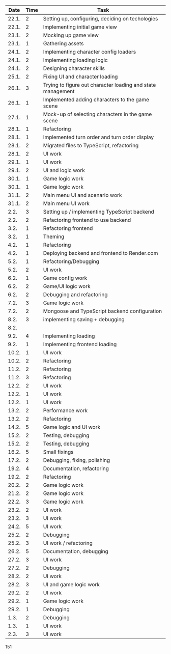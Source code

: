 | Date  | Time | Task                                                        |
| ----- | ---- | ----------------------------------------------------------- |
| 22.1. | 2    | Setting up, configuring, deciding on techologies            |
| 22.1. | 2    | Implementing initial game view                              |
| 23.1. | 2    | Mocking up game view                                        |
| 23.1. | 1    | Gathering assets                                            |
| 24.1. | 2    | Implementing character config loaders                       |
| 24.1. | 2    | Implementing loading logic                                  |
| 24.1. | 2    | Designing character skills                                  |
| 25.1. | 2    | Fixing UI and character loading                             |
| 26.1. | 3    | Trying to figure out character loading and state management |
| 26.1. | 1    | Implemented adding characters to the game scene             |
| 27.1. | 1    | Mock-up of selecting characters in the game scene           |
| 28.1. | 1    | Refactoring                                                 |
| 28.1. | 1    | Implemented turn order and turn order display               |
| 28.1. | 2    | Migrated files to TypeScript, refactoring                   |
| 28.1. | 2    | UI work                                                     |
| 29.1. | 1    | UI work                                                     |
| 29.1. | 2    | UI and logic work                                           |
| 30.1. | 1    | Game logic work                                             |
| 30.1. | 1    | Game logic work                                             |
| 31.1. | 2    | Main menu UI and scenario work                              |
| 31.1. | 2    | Main menu UI work                                           |
| 2.2.  | 3    | Setting up / implementing TypeScript backend                |
| 2.2.  | 2    | Refactoring frontend to use backend                         |
| 3.2.  | 1    | Refactoring frontend                                        |
| 3.2.  | 1    | Theming                                                     |
| 4.2.  | 1    | Refactoring                                                 |
| 4.2.  | 1    | Deploying backend and frontend to Render.com                |
| 5.2.  | 1    | Refactoring/Debugging                                       |
| 5.2.  | 2    | UI work                                                     |
| 6.2.  | 1    | Game config work                                            |
| 6.2.  | 2    | Game/UI logic work                                          |
| 6.2.  | 2    | Debugging and refactoring                                   |
| 7.2.  | 3    | Game logic work                                             |
| 7.2.  | 2    | Mongoose and TypeScript backend configuration               |
| 8.2.  | 3    | implementing saving + debugging                             |
| 8.2.  |      |                                                             |
| 9.2.  | 4    | Implementing loading                                        |
| 9.2.  | 1    | Implementing frontend loading                               |
| 10.2. | 1    | UI work                                                     |
| 10.2. | 2    | Refactoring                                                 |
| 11.2. | 2    | Refactoring                                                 |
| 11.2. | 3    | Refactoring                                                 |
| 12.2. | 2    | UI work                                                     |
| 12.2. | 1    | UI work                                                     |
| 12.2. | 1    | UI work                                                     |
| 13.2. | 2    | Performance work                                            |
| 13.2. | 2    | Refactoring                                                 |
| 14.2. | 5    | Game logic and UI work                                      |
| 15.2. | 2    | Testing, debugging                                          |
| 15.2. | 2    | Testing, debugging                                          |
| 16.2. | 5    | Small fixings                                               |
| 17.2. | 2    | Debugging, fixing, polishing                                |
| 19.2. | 4    | Documentation, refactoring                                  |
| 19.2. | 2    | Refactoring                                                 |
| 20.2. | 2    | Game logic work                                             |
| 21.2. | 2    | Game logic work                                             |
| 22.2. | 3    | Game logic work                                             |
| 23.2. | 2    | UI work                                                     |
| 23.2. | 3    | UI work                                                     |
| 24.2. | 5    | UI work                                                     |
| 25.2. | 2    | Debugging                                                   |
| 25.2. | 3    | UI work / refactoring                                       |
| 26.2. | 5    | Documentation, debugging                                    |
| 27.2. | 3    | UI work                                                     |
| 27.2. | 2    | Debugging                                                   |
| 28.2. | 2    | UI work                                                     |
| 28.2. | 3    | UI and game logic work                                      |
| 29.2. | 2    | UI work                                                     |
| 29.2. | 1    | Game logic work                                             |
| 29.2. | 1    | Debugging                                                   |
| 1.3.  | 2    | Debugging                                                   |
| 1.3.  | 1    | UI work                                                     |
| 2.3.  | 3    | UI work                                                     |

151
